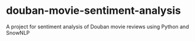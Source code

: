 # douban-movie-sentiment-analysis
A project for sentiment analysis of Douban movie reviews using Python and SnowNLP
